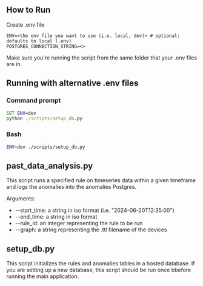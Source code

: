 ## How to Run
Create .env file

```
ENV=<the env file you want to use (i.e. local, dev)> # optional: defaults to local (.env)
POSTGRES_CONNECTION_STRING=<>
```

Make sure you're running the script from the same folder that your .env files are in.

## Running with alternative .env files

### Command prompt
```cmd
SET ENV=dev 
python ./scripts/setup_db.py
```
### Bash
```bash
ENV=dev ./scripts/setup_db.py
```

## past_data_analysis.py
This script runs a specified rule on timeseries data within a given timeframe and logs the anomalies into the anomalies Postgres. 

Arguments:

* --start_time: a string in iso format (i.e. "2024-06-20T12:35:00")
* --end_time: a string in iso format
* --rule_id: an integer representing the rule to be run
* --graph: a string representing the .ttl filename of the devices

## setup_db.py
This script initializes the rules and anomalies tables in a hosted database. If you are setting up a new database, this script should be run once bbefore running the main application.